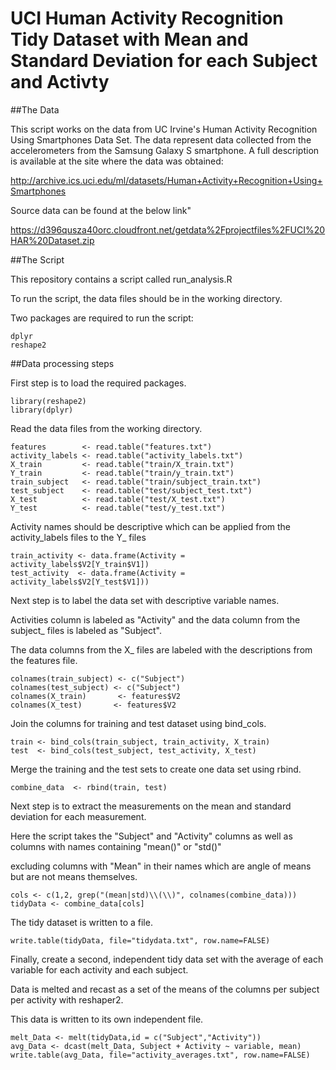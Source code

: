 # UCI Human Activity Recognition Tidy Dataset with Mean and Standard Deviation for each Subject and Activty

##The Data

This script works on the data from UC Irvine's Human Activity Recognition Using Smartphones Data Set. The data represent data 
collected from the accelerometers from the Samsung Galaxy S smartphone. A full description is available at the site where the data was obtained:

http://archive.ics.uci.edu/ml/datasets/Human+Activity+Recognition+Using+Smartphones  

Source data can be found at the below link"

https://d396qusza40orc.cloudfront.net/getdata%2Fprojectfiles%2FUCI%20HAR%20Dataset.zip

##The Script

This repository contains a script called run_analysis.R

To run the script, the data files should be in the working directory. 

Two packages are required to run the script:

    dplyr
    reshape2

##Data processing steps

First step is to load the required packages.

    library(reshape2)
    library(dplyr)


Read the data files from the working directory.

    features        <- read.table("features.txt")
    activity_labels <- read.table("activity_labels.txt")
    X_train         <- read.table("train/X_train.txt")
    Y_train         <- read.table("train/y_train.txt")
    train_subject   <- read.table("train/subject_train.txt")
    test_subject    <- read.table("test/subject_test.txt")
    X_test          <- read.table("test/X_test.txt")
    Y_test          <- read.table("test/y_test.txt")

Activity names should be descriptive which can be applied from the activity_labels files
to the Y_ files

    train_activity <- data.frame(Activity = activity_labels$V2[Y_train$V1])
    test_activity  <- data.frame(Activity = activity_labels$V2[Y_test$V1]))

Next step is to label the data set with descriptive variable names.

Activities column is labeled as "Activity" and the data column from the subject_ files is labeled as "Subject".

The data columns from the X_ files are labeled with the descriptions from the features file.

    colnames(train_subject) <- c("Subject")
    colnames(test_subject) <- c("Subject")
    colnames(X_train)       <- features$V2
    colnames(X_test)       <- features$V2

Join the columns for training and test dataset using bind_cols.

    train <- bind_cols(train_subject, train_activity, X_train)
    test  <- bind_cols(test_subject, test_activity, X_test)

Merge the training and the test sets to create one data set using rbind.

    combine_data  <- rbind(train, test)

Next step is to extract the measurements on the mean and standard deviation for each measurement.

Here the script takes the "Subject" and "Activity" columns as well as columns with names containing "mean()" or "std()"

excluding columns with "Mean" in their names which are angle of means but are not means themselves.


    cols <- c(1,2, grep("(mean|std)\\(\\)", colnames(combine_data)))
    tidyData <- combine_data[cols]

The tidy dataset is written to a file.

    write.table(tidyData, file="tidydata.txt", row.name=FALSE) 

Finally, create a second, independent tidy data set with the average of each variable for each activity and each subject.

Data is melted and recast as a set of the means of the columns per subject per activity with reshaper2.

This data is written to its own independent file.

    melt_Data <- melt(tidyData,id = c("Subject","Activity"))
    avg_Data <- dcast(melt_Data, Subject + Activity ~ variable, mean)
    write.table(avg_Data, file="activity_averages.txt", row.name=FALSE) 
